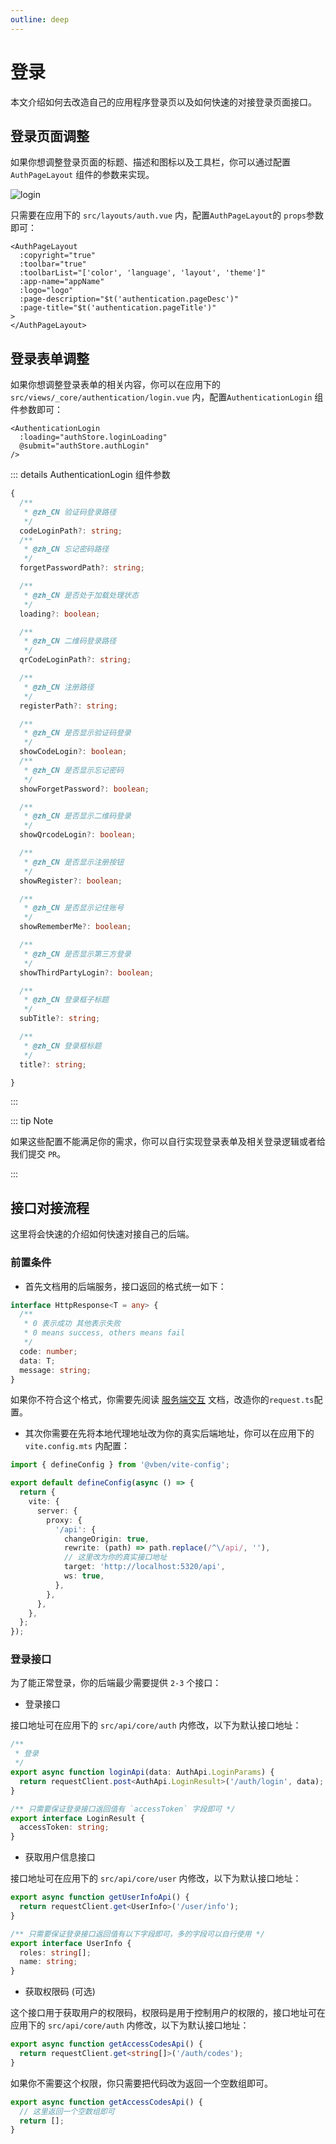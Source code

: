 ```yaml
---
outline: deep
---
```


# 登录

本文介绍如何去改造自己的应用程序登录页以及如何快速的对接登录页面接口。

## 登录页面调整

如果你想调整登录页面的标题、描述和图标以及工具栏，你可以通过配置 `AuthPageLayout` 组件的参数来实现。

![login](/guide/login.png)

只需要在应用下的 `src/layouts/auth.vue` 内，配置`AuthPageLayout`的 `props`参数即可：

```vue {2-7}
<AuthPageLayout
  :copyright="true"
  :toolbar="true"
  :toolbarList="['color', 'language', 'layout', 'theme']"
  :app-name="appName"
  :logo="logo"
  :page-description="$t('authentication.pageDesc')"
  :page-title="$t('authentication.pageTitle')"
>
</AuthPageLayout>
```

## 登录表单调整

如果你想调整登录表单的相关内容，你可以在应用下的 `src/views/_core/authentication/login.vue` 内，配置`AuthenticationLogin` 组件参数即可：

```vue
<AuthenticationLogin
  :loading="authStore.loginLoading"
  @submit="authStore.authLogin"
/>
```

::: details AuthenticationLogin 组件参数

```ts
{
  /**
   * @zh_CN 验证码登录路径
   */
  codeLoginPath?: string;
  /**
   * @zh_CN 忘记密码路径
   */
  forgetPasswordPath?: string;

  /**
   * @zh_CN 是否处于加载处理状态
   */
  loading?: boolean;

  /**
   * @zh_CN 二维码登录路径
   */
  qrCodeLoginPath?: string;

  /**
   * @zh_CN 注册路径
   */
  registerPath?: string;

  /**
   * @zh_CN 是否显示验证码登录
   */
  showCodeLogin?: boolean;
  /**
   * @zh_CN 是否显示忘记密码
   */
  showForgetPassword?: boolean;

  /**
   * @zh_CN 是否显示二维码登录
   */
  showQrcodeLogin?: boolean;

  /**
   * @zh_CN 是否显示注册按钮
   */
  showRegister?: boolean;

  /**
   * @zh_CN 是否显示记住账号
   */
  showRememberMe?: boolean;

  /**
   * @zh_CN 是否显示第三方登录
   */
  showThirdPartyLogin?: boolean;

  /**
   * @zh_CN 登录框子标题
   */
  subTitle?: string;

  /**
   * @zh_CN 登录框标题
   */
  title?: string;

}
```

:::

::: tip Note

如果这些配置不能满足你的需求，你可以自行实现登录表单及相关登录逻辑或者给我们提交 `PR`。

:::

## 接口对接流程

这里将会快速的介绍如何快速对接自己的后端。

### 前置条件

- 首先文档用的后端服务，接口返回的格式统一如下：

```ts
interface HttpResponse<T = any> {
  /**
   * 0 表示成功 其他表示失败
   * 0 means success, others means fail
   */
  code: number;
  data: T;
  message: string;
}
```

如果你不符合这个格式，你需要先阅读 [服务端交互](../essentials/server.md) 文档，改造你的`request.ts`配置。

- 其次你需要在先将本地代理地址改为你的真实后端地址，你可以在应用下的 `vite.config.mts` 内配置：

```ts
import { defineConfig } from '@vben/vite-config';

export default defineConfig(async () => {
  return {
    vite: {
      server: {
        proxy: {
          '/api': {
            changeOrigin: true,
            rewrite: (path) => path.replace(/^\/api/, ''),
            // 这里改为你的真实接口地址
            target: 'http://localhost:5320/api',
            ws: true,
          },
        },
      },
    },
  };
});
```

### 登录接口

为了能正常登录，你的后端最少需要提供 `2-3` 个接口：

- 登录接口

接口地址可在应用下的 `src/api/core/auth` 内修改，以下为默认接口地址：

```ts
/**
 * 登录
 */
export async function loginApi(data: AuthApi.LoginParams) {
  return requestClient.post<AuthApi.LoginResult>('/auth/login', data);
}

/** 只需要保证登录接口返回值有 `accessToken` 字段即可 */
export interface LoginResult {
  accessToken: string;
}
```

- 获取用户信息接口

接口地址可在应用下的 `src/api/core/user` 内修改，以下为默认接口地址：

```ts
export async function getUserInfoApi() {
  return requestClient.get<UserInfo>('/user/info');
}

/** 只需要保证登录接口返回值有以下字段即可，多的字段可以自行使用 */
export interface UserInfo {
  roles: string[];
  name: string;
}
```

- 获取权限码 (可选)

这个接口用于获取用户的权限码，权限码是用于控制用户的权限的，接口地址可在应用下的 `src/api/core/auth` 内修改，以下为默认接口地址：

```ts
export async function getAccessCodesApi() {
  return requestClient.get<string[]>('/auth/codes');
}
```

如果你不需要这个权限，你只需要把代码改为返回一个空数组即可。

```ts {2}
export async function getAccessCodesApi() {
  // 这里返回一个空数组即可
  return [];
}
```
